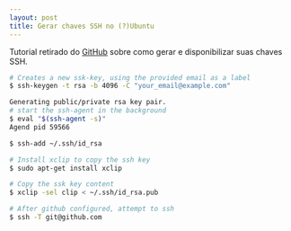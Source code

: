 ```yaml
---
layout: post
title: Gerar chaves SSH no (?)Ubuntu
---
```


Tutorial retirado do [GitHub](https://help.github.com/articles/generating-ssh-keys/) sobre como gerar e disponibilizar suas chaves SSH.

```bash
# Creates a new ssk-key, using the provided email as a label
$ ssh-keygen -t rsa -b 4096 -C "your_email@example.com"

Generating public/private rsa key pair.
# start the ssh-agent in the background
$ eval "$(ssh-agent -s)"
Agend pid 59566

$ ssh-add ~/.ssh/id_rsa

# Install xclip to copy the ssh key
$ sudo apt-get install xclip

# Copy the ssk key content
$ xclip -sel clip < ~/.ssh/id_rsa.pub

# After github configured, attempt to ssh
$ ssh -T git@github.com
```
